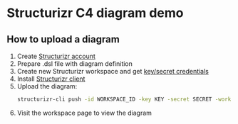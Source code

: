 # Structurizr C4 diagram demo

## How to upload a diagram

1. Create [Structurizr account](https://structurizr.com)
2. Prepare .dsl file with diagram definition
3. Create new Structurizr workspace and get [key/secret credentials](https://structurizr.com/workspace/users)
4. Install [Structurizr client](https://github.com/structurizr/cli/blob/master/docs/getting-started.md)
5. Upload the diagram:
    ```bash
    structurizr-cli push -id WORKSPACE_ID -key KEY -secret SECRET -workspace recommender.dsl
    ```
6. Visit the workspace page to view the diagram
